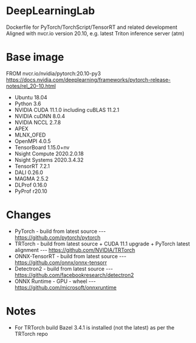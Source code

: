 # DeepLearningLab
Dockerfile for PyTorch/TorchScript/TensorRT and related development<br>
Aligned with nvcr.io version 20.10, e.g. latest Triton inference server (atm)

# Base image
FROM nvcr.io/nvidia/pytorch:20.10-py3<br>
https://docs.nvidia.com/deeplearning/frameworks/pytorch-release-notes/rel_20-10.html

* Ubuntu 18.04
* Python 3.6
* NVIDIA CUDA 11.1.0 including cuBLAS 11.2.1
* NVIDIA cuDNN 8.0.4
* NVIDIA NCCL 2.7.8
* APEX
* MLNX_OFED
* OpenMPI 4.0.5
* TensorBoard 1.15.0+nv
* Nsight Compute 2020.2.0.18
* Nsight Systems 2020.3.4.32
* TensorRT 7.2.1
* DALI 0.26.0
* MAGMA 2.5.2
* DLProf 0.16.0
* PyProf r20.10

# Changes
* PyTorch - build from latest source --- https://github.com/pytorch/pytorch
* TRTorch - build from latest source + CUDA 11.1 upgrade + PyTorch latest alignment --- https://github.com/NVIDIA/TRTorch
* ONNX-TensorRT - build from latest source --- https://github.com/onnx/onnx-tensorr
* Detectron2 - build from latest source --- https://github.com/facebookresearch/detectron2
* ONNX Runtime - GPU - wheel --- https://github.com/microsoft/onnxruntime

# Notes
* For TRTorch build Bazel 3.4.1 is installed (not the latest) as per the TRTorch repo
